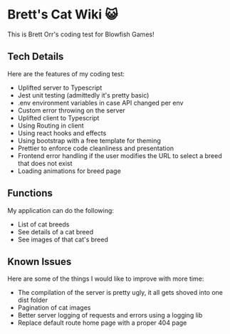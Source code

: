 # Brett's Cat Wiki :smiley_cat:

This is Brett Orr's coding test for Blowfish Games!

## Tech Details

Here are the features of my coding test:

-   Uplifted server to Typescript
-   Jest unit testing (admittedly it's pretty basic)
-   .env environment variables in case API changed per env
-   Custom error throwing on the server
-   Uplifted client to Typescript
-   Using Routing in client
-   Using react hooks and effects
-   Using bootstrap with a free template for theming
-   Prettier to enforce code cleanliness and presentation
-   Frontend error handling if the user modifies the URL to select a breed that does not exist
-   Loading animations for breed page

## Functions

My application can do the following:

-   List of cat breeds
-   See details of a cat breed
-   See images of that cat's breed

## Known Issues

Here are some of the things I would like to improve with more time:

-   The compilation of the server is pretty ugly, it all gets shoved into one dist folder
-   Pagination of cat images
-   Better server logging of requests and errors using a logging lib
-   Replace default route home page with a proper 404 page

